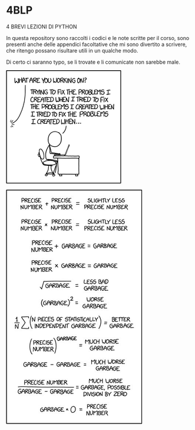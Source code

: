 # 4BLP
4 BREVI LEZIONI DI PYTHON

In questa repository sono raccolti i codici e le note scritte per il corso, sono presenti anche delle appendici facoltative che mi sono divertito a scrivere, che ritengo possano risultare utili in un qualche modo.

Di certo ci saranno typo, se li trovate e li comunicate non sarebbe male.

![](vignette/fixing_problems.png)


![](vignette/analisi.jpeg)
